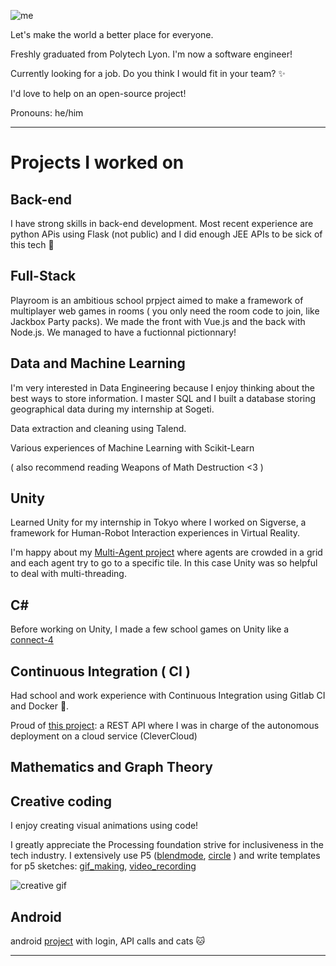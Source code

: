 ![me](https://i.imgur.com/8HsfCAT.png)

Let's make the world a better place for everyone.

Freshly graduated from Polytech Lyon. I'm now a software engineer!

Currently looking for a job. Do you think I would fit in your team? ✨

I'd love to help on an open-source project!

Pronouns: he/him

------------------
# Projects I worked on
## Back-end

I have strong skills in back-end development.
Most recent experience are python APis using Flask (not public) and I did enough JEE APIs to be sick of this tech 👀

## Full-Stack
Playroom is an ambitious school prpject aimed to make a framework of multiplayer web games in rooms ( you only need the room code to join, like Jackbox Party packs).
We made the front with Vue.js and the back with Node.js. 
We managed to have a fuctionnal pictionnary!


## Data and Machine Learning
I'm very interested in Data Engineering because I enjoy thinking about the best ways to store information. 
I master SQL and I built a database storing geographical data during my internship at Sogeti.


Data extraction and cleaning using Talend.


Various experiences of Machine Learning with Scikit-Learn

( also recommend reading Weapons of Math Destruction <3 )

## Unity
Learned Unity for my internship in Tokyo where I worked on Sigverse, a framework for Human-Robot Interaction experiences in Virtual Reality.

I'm happy about my [Multi-Agent project](https://github.com/AntoineGanne/-5A-INFO-SMA-project) where agents are crowded in a grid and each agent try to go to a specific tile. In this case Unity was so helpful to deal with multi-threading.

 
## C#

Before working on Unity, I made a few school games on Unity like a [connect-4](https://github.com/AntoineGanne/Le_Puissance4_Par_Antoine_et_Lea)

## Continuous Integration ( CI )
Had school and work experience with Continuous Integration using Gitlab CI and Docker 🐳. 

Proud of [this project](https://gitlab.com/Ton_Ami/api_cloud_5a_info): a REST API where I was in charge of the autonomous deployment on a cloud service (CleverCloud) 

## Mathematics and Graph Theory 

## Creative coding
I enjoy creating visual animations using code! 

I greatly appreciate the Processing foundation strive for inclusiveness in the tech industry. 
I extensively use P5 ([blendmode](https://github.com/AntoineGanne/Having-fun-with-p5js-s-blendMode-), [circle](https://github.com/AntoineGanne/circle_and_lines) ) and write templates for p5 sketches: [gif_making](https://github.com/AntoineGanne/Empty_Gif_Making_Sketch_for_p5.js), [video_recording](https://github.com/AntoineGanne/Template_p5_video_recording)

![creative gif](https://media2.giphy.com/media/0XHznQSB9ANKjiaAIK/giphy.gif)


## Android

android [project](https://github.com/polytechlyon-5a-2019-android/polytechlyon-5a-2019-android-projet-AntoineGanne)
with login, API calls and cats 🐱


-------------------

<!--
**AntoineGanne/AntoineGanne** is a ✨ _special_ ✨ repository because its `README.md` (this file) appears on your GitHub profile.

Here are some ideas to get you started:

- 🔭 I’m currently working on ...
- 🌱 I’m currently learning ...
- 👯 I’m looking to collaborate on ...
- 🤔 I’m looking for help with ...
- 💬 Ask me about ...
- 📫 How to reach me: ...
- 😄 Pronouns: ...
- ⚡ Fun fact: ...
-->
